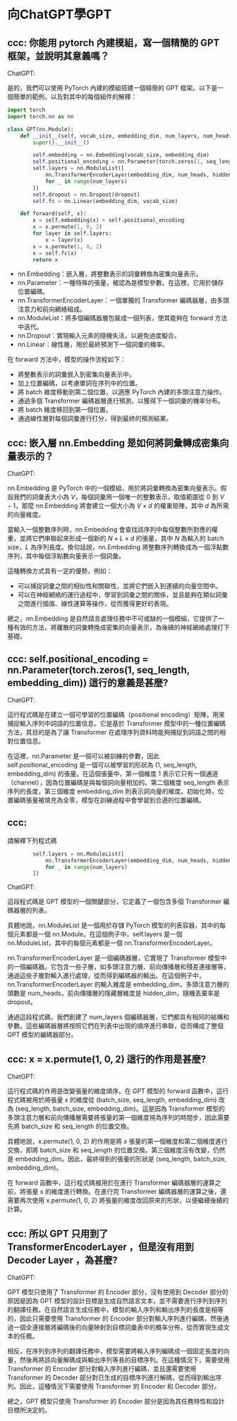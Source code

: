 # 向ChatGPT學GPT

## ccc: 你能用 pytorch 內建模組，寫一個精簡的 GPT 框架，並說明其意義嗎？

ChatGPT:

是的，我們可以使用 PyTorch 內建的模組搭建一個精簡的 GPT 框架。以下是一個簡單的範例，以及對其中的每個組件的解釋：

```py
import torch
import torch.nn as nn

class GPT(nn.Module):
    def __init__(self, vocab_size, embedding_dim, num_layers, num_heads, hidden_dim, seq_length, dropout=0.1):
        super().__init__()

        self.embedding = nn.Embedding(vocab_size, embedding_dim)
        self.positional_encoding = nn.Parameter(torch.zeros(1, seq_length, embedding_dim))
        self.layers = nn.ModuleList([
            nn.TransformerEncoderLayer(embedding_dim, num_heads, hidden_dim, dropout)
            for _ in range(num_layers)
        ])
        self.dropout = nn.Dropout(dropout)
        self.fc = nn.Linear(embedding_dim, vocab_size)

    def forward(self, x):
        x = self.embedding(x) + self.positional_encoding
        x = x.permute(1, 0, 2)
        for layer in self.layers:
            x = layer(x)
        x = x.permute(1, 0, 2)
        x = self.fc(x)
        return x

```

* nn.Embedding：嵌入層，將整數表示的詞彙轉換為密集向量表示。
* nn.Parameter：一種特殊的張量，被認為是模型參數。在這裡，它用於儲存位置編碼。
* nn.TransformerEncoderLayer：一個單獨的 Transformer 編碼器層，由多頭注意力和前向網絡組成。
* nn.ModuleList：將多個編碼器層包裝成一個列表，使其能夠在 forward 方法中迭代。
* nn.Dropout：實現輸入元素的隨機失活，以避免過度擬合。
* nn.Linear：線性層，用於最終預測下一個詞彙的機率。

在 forward 方法中，模型的操作流程如下：

* 將整數表示的詞彙嵌入到密集向量表示中。
* 加上位置編碼，以考慮單詞在序列中的位置。
* 將 batch 維度移動到第二個位置，以適應 PyTorch 內建的多頭注意力操作。
* 通過多個 Transformer 編碼器層進行預測，以獲得下一個詞彙的機率分布。
* 將 batch 維度移回到第一個位置。
* 通過線性層對每個詞彙進行打分，得到最終的預測結果。

## ccc: 嵌入層 nn.Embedding 是如何將詞彙轉成密集向量表示的？

ChatGPT:

nn.Embedding 是 PyTorch 中的一個模組，用於將詞彙轉換為密集向量表示。假設我們的詞彙表大小為 $V$，每個詞彙用一個唯一的整數表示，取值範圍從 $0$ 到 $V-1$，那麼 nn.Embedding 將會建立一個大小為 $V \times d$ 的權重矩陣，其中 $d$ 為所需的向量維度。

當輸入一個整數序列時，nn.Embedding 會查找該序列中每個整數所對應的權重，並將它們串聯起來形成一個新的 $N \times L \times d$ 的張量，其中 $N$ 為輸入的 batch size，$L$ 為序列長度。換句話說，nn.Embedding 將整數序列轉換成為一個浮點數序列，其中每個浮點數向量表示一個詞彙。

這種轉換方式具有一定的優勢，例如：

* 可以捕捉詞彙之間的相似性和關聯性，並將它們嵌入到連續的向量空間中。
* 可以在神經網絡的運行過程中，學習到詞彙之間的關係，並且能夠在類似詞彙之間進行插值、線性運算等操作，從而獲得更好的表現。

總之，nn.Embedding 是自然語言處理任務中不可或缺的一個模組，它提供了一種有效的方法，將離散的詞彙轉換成密集的向量表示，為後續的神經網絡處理打下基礎。

## ccc: self.positional_encoding = nn.Parameter(torch.zeros(1, seq_length, embedding_dim)) 這行的意義是甚麼?

ChatGPT:

這行程式碼是在建立一個可學習的位置編碼（positional encoding）矩陣，用來捕捉輸入序列中詞語的位置信息。它是基於 Transformer 模型中的一種位置編碼方法，其目的是為了讓 Transformer 在處理序列資料時能夠捕捉到詞語之間的相對位置信息。

在這裡，nn.Parameter 是一個可以被訓練的參數，因此 self.positional_encoding 是一個可以被學習的形狀為 (1, seq_length, embedding_dim) 的張量。在這個張量中，第一個維度 1 表示它只有一個通道（channel），因為位置編碼是與每個詞向量相加的。第二個維度 seq_length 表示序列的長度，第三個維度 embedding_dim 則表示詞向量的維度。初始化時，位置編碼張量被填充為全零，模型在訓練過程中會學習到合適的位置編碼。

## ccc:

請解釋下列程式碼

```py
        self.layers = nn.ModuleList([
            nn.TransformerEncoderLayer(embedding_dim, num_heads, hidden_dim, dropout)
            for _ in range(num_layers)
        ])
```

ChatGPT:

這段程式碼是 GPT 模型的一個關鍵部分，它定義了一個包含多個 Transformer 編碼器層的列表。

具體地說，nn.ModuleList 是一個用於存儲 PyTorch 模型的列表容器，其中的每個元素都是一個 nn.Module。在這個例子中，self.layers 是一個 nn.ModuleList，其中的每個元素都是一個 nn.TransformerEncoderLayer。

nn.TransformerEncoderLayer 是一個編碼器層，它實現了 Transformer 模型中的一個編碼器。它包含一些子層，如多頭注意力層、前向傳播層和殘差連接層等，通過這些子層對輸入進行處理，從而得到編碼器的輸出。在這個例子中，nn.TransformerEncoderLayer 的輸入維度是 embedding_dim，多頭注意力層的頭數是 num_heads，前向傳播層的隱藏層維度是 hidden_dim，隨機丟棄率是 dropout。

通過這段程式碼，我們創建了 num_layers 個編碼器層，它們都具有相同的結構和參數。這些編碼器層將按照它們在列表中出現的順序進行串聯，從而構成了整個 GPT 模型的編碼器部分。

## ccc: x = x.permute(1, 0, 2) 這行的作用是甚麼?

ChatGPT:

這行程式碼的作用是改變張量的維度順序。在 GPT 模型的 forward 函數中，這行程式碼被用於將張量 x 的維度從 (batch_size, seq_length, embedding_dim) 改為 (seq_length, batch_size, embedding_dim)。這是因為 Transformer 模型的多頭注意力層和前向傳播層需要將張量的第一個維度視為序列的時間步，因此需要先將 batch_size 和 seq_length 的位置交換。

具體地說，x.permute(1, 0, 2) 的作用是將 x 張量的第一個維度和第二個維度進行交換，即將 batch_size 和 seq_length 的位置交換。第三個維度沒有改變，仍然是 embedding_dim。因此，最終得到的張量的形狀是 (seq_length, batch_size, embedding_dim)。

在 forward 函數中，這行程式碼被用於在進行 Transformer 編碼器層的運算之前，將張量 x 的維度進行轉換。在進行完 Transformer 編碼器層的運算之後，還需要再次使用 x.permute(1, 0, 2) 將張量的維度改回原來的形狀，以便繼續後續的計算。

## ccc: 所以 GPT 只用到了 TransformerEncoderLayer ，但是沒有用到 Decoder Layer ，為甚麼?

ChatGPT:

GPT 模型只使用了 Transformer 的 Encoder 部分，沒有使用到 Decoder 部分的原因是因為 GPT 模型的設計目標是生成自然語言文本，並不需要進行序列到序列的翻譯任務。在自然語言生成任務中，模型的輸入序列和輸出序列的長度是相等的，因此只需要使用 Transformer 的 Encoder 部分對輸入序列進行編碼，然後通過一個全連接層將編碼後的向量映射到目標詞彙表中的概率分佈，從而實現生成文本的任務。

相反，在序列到序列的翻譯任務中，模型需要將輸入序列編碼成一個固定長度的向量，然後再將該向量解碼成與輸出序列等長的目標序列。在這種情況下，需要使用 Transformer 的 Encoder 部分對輸入序列進行編碼，並且還需要使用 Transformer 的 Decoder 部分對已生成的目標序列進行解碼，從而得到輸出序列。因此，這種情況下需要使用 Transformer 的 Encoder 和 Decoder 部分。

總之，GPT 模型只使用 Transformer 的 Encoder 部分是因為其任務特性和設計目標所決定的。